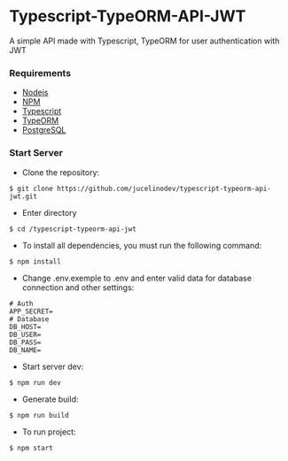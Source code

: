 # Typescript-TypeORM-API-JWT

A simple API made with Typescript, TypeORM for user authentication with JWT

### Requirements

- [Nodejs](https://nodejs.org/)
- [NPM](https://www.npmjs.com/)
- [Typescript](https://www.typescriptlang.org/)
- [TypeORM](https://www.typeorm.io/)
- [PostgreSQL](https://www.postgresql.org/)

### Start Server

- Clone the repository:

```
$ git clone https://github.com/jucelinodev/typescript-typeorm-api-jwt.git
```

- Enter directory

```
$ cd /typescript-typeorm-api-jwt
```

- To install all dependencies, you must run the following command:

```
$ npm install
```

- Change .env.exemple to .env and enter valid data for database connection and other settings:

```
# Auth
APP_SECRET=
# Database
DB_HOST=
DB_USER=
DB_PASS=
DB_NAME=
```

- Start server dev:

```
$ npm run dev
```

- Generate build:

```
$ npm run build
```

- To run project:

```
$ npm start
```
